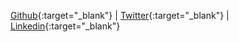 [Github](https://github.com/amc1981){:target="_blank"} | 
[Twitter](https://twitter.com/Antonio_Muniz_C){:target="_blank"} | 
[Linkedin](https://www.linkedin.com/in/antonio-mu%C3%B1iz-casado/){:target="_blank"}
